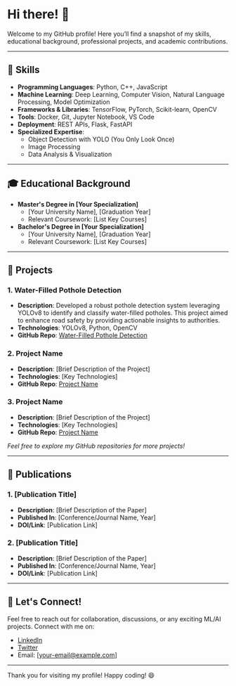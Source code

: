 # Hi there! 👋

Welcome to my GitHub profile! Here you’ll find a snapshot of my skills, educational background, professional projects, and academic contributions. 

---

## 🚀 Skills

- **Programming Languages**: Python, C++, JavaScript
- **Machine Learning**: Deep Learning, Computer Vision, Natural Language Processing, Model Optimization
- **Frameworks & Libraries**: TensorFlow, PyTorch, Scikit-learn, OpenCV
- **Tools**: Docker, Git, Jupyter Notebook, VS Code
- **Deployment**: REST APIs, Flask, FastAPI
- **Specialized Expertise**: 
  - Object Detection with YOLO (You Only Look Once)
  - Image Processing
  - Data Analysis & Visualization

---

## 🎓 Educational Background

- **Master's Degree in [Your Specialization]** 
  - [Your University Name], [Graduation Year]
  - Relevant Coursework: [List Key Courses]
- **Bachelor's Degree in [Your Specialization]**
  - [Your University Name], [Graduation Year]
  - Relevant Coursework: [List Key Courses]

---

## 💼 Projects

### 1. **Water-Filled Pothole Detection**
   - **Description**: Developed a robust pothole detection system leveraging YOLOv8 to identify and classify water-filled potholes. This project aimed to enhance road safety by providing actionable insights to authorities.
   - **Technologies**: YOLOv8, Python, OpenCV
   - **GitHub Repo**: [Water-Filled Pothole Detection](https://github.com/your_username/water-filled-pothole-detection)

### 2. **Project Name**
   - **Description**: [Brief Description of the Project]
   - **Technologies**: [Key Technologies]
   - **GitHub Repo**: [Project Name](https://github.com/your_username/project-name)

### 3. **Project Name**
   - **Description**: [Brief Description of the Project]
   - **Technologies**: [Key Technologies]
   - **GitHub Repo**: [Project Name](https://github.com/your_username/project-name)

*Feel free to explore my GitHub repositories for more projects!* 

---

## 📄 Publications

### 1. **[Publication Title]**
   - **Description**: [Brief Description of the Paper]
   - **Published In**: [Conference/Journal Name, Year]
   - **DOI/Link**: [Publication Link]

### 2. **[Publication Title]**
   - **Description**: [Brief Description of the Paper]
   - **Published In**: [Conference/Journal Name, Year]
   - **DOI/Link**: [Publication Link]

---

## 🌱 Let's Connect!

Feel free to reach out for collaboration, discussions, or any exciting ML/AI projects. Connect with me on:
- [LinkedIn](https://linkedin.com/in/your-profile)
- [Twitter](https://twitter.com/your-profile)
- Email: [your-email@example.com]

---

Thank you for visiting my profile! Happy coding! 😄
